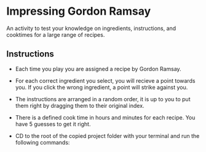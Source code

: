 # Impressing Gordon Ramsay

An activity to test your knowledge on ingredients, instructions, and cooktimes for a large range of recipes.

## Instructions

* Each time you play you are assigned a recipe by Gordon Ramsay.

* For each correct ingredient you select, you will recieve a point towards you. If you click the wrong ingredient, a point will strike against you.

* The instructions are arranged in a random order, it is up to you to put them right by dragging them to their original index.

* There is a defined cook time in hours and minutes for each recipe. You have 5 guesses to get it right.

* CD to the root of the copied project folder with your terminal and run the following commands:

